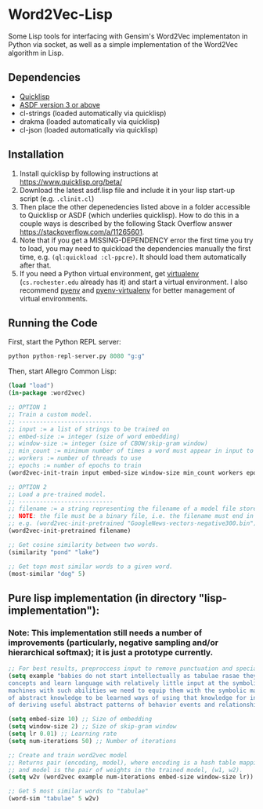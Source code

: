# Word2Vec-Lisp
Some Lisp tools for interfacing with Gensim's Word2Vec implementaton in Python via socket, as well as a simple implementation of the Word2Vec algorithm in Lisp.

## Dependencies
- [Quicklisp](https://www.quicklisp.org/beta/)
- [ASDF version 3 or above](https://common-lisp.net/project/asdf/archives/asdf.lisp)
- cl-strings (loaded automatically via quicklisp)
- drakma (loaded automatically via quicklisp)
- cl-json (loaded automatically via quicklisp)

## Installation
1. Install quicklisp by following instructions at https://www.quicklisp.org/beta/
2. Download the latest asdf.lisp file and include it in your lisp start-up script (e.g. `.clinit.cl`)
3. Then place the other depenedencies listed above in a folder accessible to Quicklisp or ASDF (which underlies quicklisp).  How to do this in a couple ways is described by the following Stack Overflow answer https://stackoverflow.com/a/11265601.
4. Note that if you get a MISSING-DEPENDENCY error the first time you try to load, you may need to quickload the dependencies manually the first time, e.g. `(ql:quickload :cl-ppcre)`. It should load them automatically after that.
5. If you need a Python virtual environment, get [virtualenv](https://virtualenv.pypa.io/en/latest/#) (`cs.rochester.edu` already has it) and start a virtual environment. I also recommend [pyenv](https://github.com/pyenv/pyenv) and [pyenv-virtualenv](https://github.com/pyenv/pyenv-virtualenv) for better management of virtual environments.

## Running the Code
First, start the Python REPL server:
```python
python python-repl-server.py 8080 "g:g"
```

Then, start Allegro Common Lisp:

```lisp
(load "load")
(in-package :word2vec)

;; OPTION 1
;; Train a custom model. 
;; ---------------------------
;; input := a list of strings to be trained on
;; embed-size := integer (size of word embedding)
;; window-size := integer (size of CBOW/skip-gram window)
;; min_count := minimum number of times a word must appear in input to be included in embedding
;; workers := number of threads to use
;; epochs := number of epochs to train
(word2vec-init-train input embed-size window-size min_count workers epochs)

;; OPTION 2
;; Load a pre-trained model.
;; ---------------------------
;; filename := a string representing the filename of a model file stored in ./model.
;; NOTE: the file must be a binary file, i.e. the filename must end in '.bin'.
;; e.g. (word2vec-init-pretrained "GoogleNews-vectors-negative300.bin")
(word2vec-init-pretrained filename)

;; Get cosine similarity between two words.
(similarity "pond" "lake")

;; Get topn most similar words to a given word.
(most-similar "dog" 5)
```

## Pure lisp implementation (in directory "lisp-implementation"):
### Note: This implementation still needs a number of improvements (particularly, negative sampling and/or hierarchical softmax); it is just a prototype currently.

```lisp
;; For best results, preproccess input to remove punctuation and special characters (and optionally, stopwords)
(setq example "babies do not start intellectually as tabulae rasae they rapidly build abstract knowledge and
concepts and learn language with relatively little input at the symbolic ie linguistic level to build
machines with such abilities we need to equip them with the symbolic machinery that can represent the kinds
of abstract knowledge to be learned ways of using that knowledge for inference of various sorts and ways
of deriving useful abstract patterns of behavior events and relationships from linguistic input")

(setq embed-size 10) ;; Size of embedding
(setq window-size 2) ;; Size of skip-gram window
(setq lr 0.01) ;; Learning rate
(setq num-iterations 50) ;; Number of iterations

;; Create and train word2vec model
;; Returns pair (encoding, model), where encoding is a hash table mapping words to one-hot encodings,
;; and model is the pair of weights in the trained model, (w1, w2).
(setq w2v (word2vec example num-iterations embed-size window-size lr))

;; Get 5 most similar words to "tabulae"
(word-sim "tabulae" 5 w2v)
```
